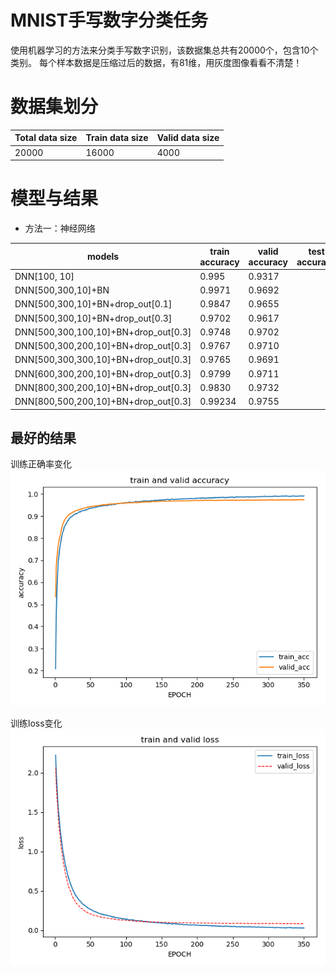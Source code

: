 # MNIST手写数字分类任务
使用机器学习的方法来分类手写数字识别，该数据集总共有20000个，包含10个类别。
每个样本数据是压缩过后的数据，有81维，用灰度图像看看不清楚！

# 数据集划分
Total data size|Train data size|Valid data size
------------|-----------|----------------
20000       |   16000    |    4000

# 模型与结果

* 方法一：神经网络

models | train accuracy| valid accuracy| test accuracy|iteration epochs
--------|---------------|-----------------|---------------|-----------------
DNN[100, 10]| 0.995    | 0.9317  |  | 15
DNN[500,300,10]+BN |0.9971   | 0.9692       |      |  150
DNN[500,300,10]+BN+drop_out[0.1]| 0.9847  | 0.9655 | | 150  
DNN[500,300,10]+BN+drop_out[0.3]| 0.9702   | 0.9617  |  |200
DNN[500,300,100,10]+BN+drop_out[0.3]| 0.9748   | 0.9702  |  |300
DNN[500,300,200,10]+BN+drop_out[0.3]| 0.9767   | 0.9710  |  |300
DNN[500,300,300,10]+BN+drop_out[0.3]| 0.9765  | 0.9691  |  |300
DNN[600,300,200,10]+BN+drop_out[0.3]| 0.9799  | 0.9711  |  |300
DNN[800,300,200,10]+BN+drop_out[0.3]| 0.9830  | 0.9732  |  |300
DNN[800,500,200,10]+BN+drop_out[0.3]| 0.99234  | 0.9755  |  |350



## 最好的结果
训练正确率变化
![acc](/src/mnist_classify/result/acc.png)


训练loss变化
![loss](/src/mnist_classify/result/loss.png)

